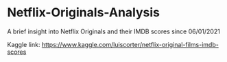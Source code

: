 # Netflix-Originals-Analysis

A brief insight into Netflix Originals and their IMDB scores since 06/01/2021

Kaggle link: https://www.kaggle.com/luiscorter/netflix-original-films-imdb-scores
